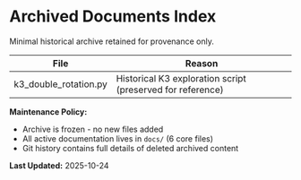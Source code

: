 # Archived Documents Index

Minimal historical archive retained for provenance only.

| File | Reason |
|------|--------|
| k3_double_rotation.py | Historical K3 exploration script (preserved for reference) |

**Maintenance Policy:**
- Archive is frozen - no new files added
- All active documentation lives in `docs/` (6 core files)
- Git history contains full details of deleted archived content

**Last Updated:** 2025-10-24
